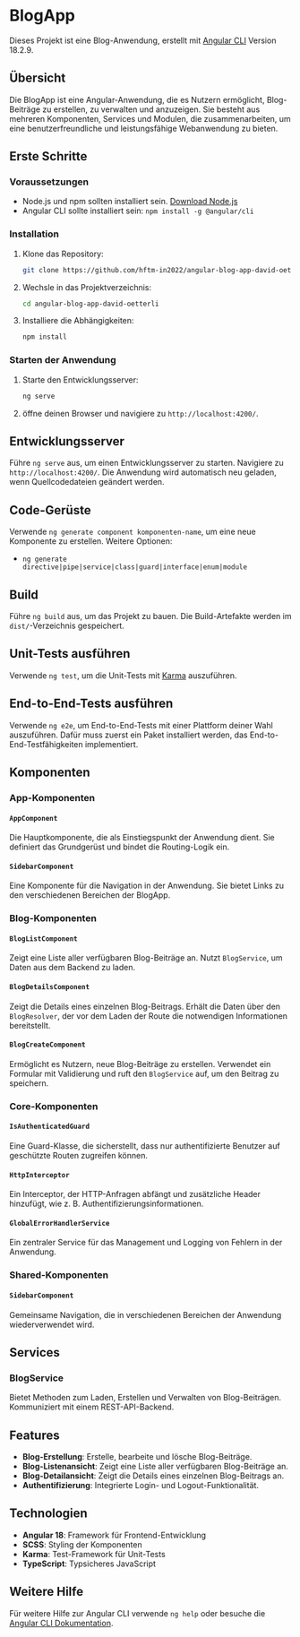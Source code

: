 # BlogApp

Dieses Projekt ist eine Blog-Anwendung, erstellt mit [Angular CLI](https://github.com/angular/angular-cli) Version 18.2.9.

## Übersicht

Die BlogApp ist eine Angular-Anwendung, die es Nutzern ermöglicht, Blog-Beiträge zu erstellen, zu verwalten und anzuzeigen. Sie besteht aus mehreren Komponenten, Services und Modulen, die zusammenarbeiten, um eine benutzerfreundliche und leistungsfähige Webanwendung zu bieten.

## Erste Schritte

### Voraussetzungen

- Node.js und npm sollten installiert sein. [Download Node.js](https://nodejs.org/)
- Angular CLI sollte installiert sein: `npm install -g @angular/cli`

### Installation

1. Klone das Repository:
   ```bash
   git clone https://github.com/hftm-in2022/angular-blog-app-david-oetterli.git
   ```
2. Wechsle in das Projektverzeichnis:
   ```bash
   cd angular-blog-app-david-oetterli
   ```
3. Installiere die Abhängigkeiten:
   ```bash
   npm install
   ```

### Starten der Anwendung

1. Starte den Entwicklungsserver:
   ```bash
   ng serve
   ```
2. öffne deinen Browser und navigiere zu `http://localhost:4200/`.

## Entwicklungsserver

Führe `ng serve` aus, um einen Entwicklungsserver zu starten. Navigiere zu `http://localhost:4200/`. Die Anwendung wird automatisch neu geladen, wenn Quellcodedateien geändert werden.

## Code-Gerüste

Verwende `ng generate component komponenten-name`, um eine neue Komponente zu erstellen. Weitere Optionen:

- `ng generate directive|pipe|service|class|guard|interface|enum|module`

## Build

Führe `ng build` aus, um das Projekt zu bauen. Die Build-Artefakte werden im `dist/`-Verzeichnis gespeichert.

## Unit-Tests ausführen

Verwende `ng test`, um die Unit-Tests mit [Karma](https://karma-runner.github.io) auszuführen.

## End-to-End-Tests ausführen

Verwende `ng e2e`, um End-to-End-Tests mit einer Plattform deiner Wahl auszuführen. Dafür muss zuerst ein Paket installiert werden, das End-to-End-Testfähigkeiten implementiert.

## Komponenten

### App-Komponenten

#### `AppComponent`

Die Hauptkomponente, die als Einstiegspunkt der Anwendung dient. Sie definiert das Grundgerüst und bindet die Routing-Logik ein.

#### `SidebarComponent`

Eine Komponente für die Navigation in der Anwendung. Sie bietet Links zu den verschiedenen Bereichen der BlogApp.

### Blog-Komponenten

#### `BlogListComponent`

Zeigt eine Liste aller verfügbaren Blog-Beiträge an. Nutzt `BlogService`, um Daten aus dem Backend zu laden.

#### `BlogDetailsComponent`

Zeigt die Details eines einzelnen Blog-Beitrags. Erhält die Daten über den `BlogResolver`, der vor dem Laden der Route die notwendigen Informationen bereitstellt.

#### `BlogCreateComponent`

Ermöglicht es Nutzern, neue Blog-Beiträge zu erstellen. Verwendet ein Formular mit Validierung und ruft den `BlogService` auf, um den Beitrag zu speichern.

### Core-Komponenten

#### `IsAuthenticatedGuard`

Eine Guard-Klasse, die sicherstellt, dass nur authentifizierte Benutzer auf geschützte Routen zugreifen können.

#### `HttpInterceptor`

Ein Interceptor, der HTTP-Anfragen abfängt und zusätzliche Header hinzufügt, wie z. B. Authentifizierungsinformationen.

#### `GlobalErrorHandlerService`

Ein zentraler Service für das Management und Logging von Fehlern in der Anwendung.

### Shared-Komponenten

#### `SidebarComponent`

Gemeinsame Navigation, die in verschiedenen Bereichen der Anwendung wiederverwendet wird.

## Services

### BlogService

Bietet Methoden zum Laden, Erstellen und Verwalten von Blog-Beiträgen. Kommuniziert mit einem REST-API-Backend.

## Features

- **Blog-Erstellung**: Erstelle, bearbeite und lösche Blog-Beiträge.
- **Blog-Listenansicht**: Zeigt eine Liste aller verfügbaren Blog-Beiträge an.
- **Blog-Detailansicht**: Zeigt die Details eines einzelnen Blog-Beitrags an.
- **Authentifizierung**: Integrierte Login- und Logout-Funktionalität.

## Technologien

- **Angular 18**: Framework für Frontend-Entwicklung
- **SCSS**: Styling der Komponenten
- **Karma**: Test-Framework für Unit-Tests
- **TypeScript**: Typsicheres JavaScript

## Weitere Hilfe

Für weitere Hilfe zur Angular CLI verwende `ng help` oder besuche die [Angular CLI Dokumentation](https://angular.dev/tools/cli).
